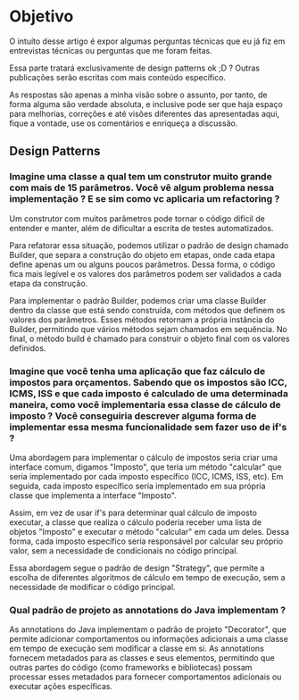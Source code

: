 # Objetivo

O intuíto desse artigo é expor algumas perguntas técnicas que eu já fiz em entrevistas técnicas ou perguntas que me foram feitas.

Essa parte tratará exclusivamente de design patterns ok ;D ? Outras publicações serão escritas com mais conteúdo específico.

As respostas são apenas a minha visão sobre o assunto, por tanto, de forma alguma são verdade absoluta, e inclusive pode ser que haja espaço para melhorias, correções e até visões diferentes das apresentadas aqui, fique a vontade, use os comentários e enriqueça a discussão.

## Design Patterns

### **Imagine uma classe a qual tem um construtor muito grande com mais de 15 parâmetros. Você vê algum problema nessa implementação ? E se sim como vc aplicaria um refactoring ?**

Um construtor com muitos parâmetros pode tornar o código difícil de entender e manter, além de dificultar a escrita de testes automatizados.

Para refatorar essa situação, podemos utilizar o padrão de design chamado Builder, que separa a construção do objeto em etapas, onde cada etapa define apenas um ou alguns poucos parâmetros. Dessa forma, o código fica mais legível e os valores dos parâmetros podem ser validados a cada etapa da construção.

Para implementar o padrão Builder, podemos criar uma classe Builder dentro da classe que está sendo construída, com métodos que definem os valores dos parâmetros. Esses métodos retornam a própria instância do Builder, permitindo que vários métodos sejam chamados em sequência. No final, o método build é chamado para construir o objeto final com os valores definidos.

### **Imagine que você tenha uma aplicação que faz cálculo de impostos para orçamentos. Sabendo que os impostos são ICC, ICMS, ISS e que cada imposto é calculado de uma determinada maneira, como você implementaria essa classe de cálculo de imposto ? Você conseguiria descrever alguma forma de implementar essa mesma funcionalidade sem fazer uso de if's ?**

Uma abordagem para implementar o cálculo de impostos seria criar uma interface comum, digamos "Imposto", que teria um método "calcular" que seria implementado por cada imposto específico (ICC, ICMS, ISS, etc). Em seguida, cada imposto específico seria implementado em sua própria classe que implementa a interface "Imposto".

Assim, em vez de usar if's para determinar qual cálculo de imposto executar, a classe que realiza o cálculo poderia receber uma lista de objetos "Imposto" e executar o método "calcular" em cada um deles. Dessa forma, cada imposto específico seria responsável por calcular seu próprio valor, sem a necessidade de condicionais no código principal.

Essa abordagem segue o padrão de design "Strategy", que permite a escolha de diferentes algoritmos de cálculo em tempo de execução, sem a necessidade de modificar o código principal.

### **Qual padrão de projeto as annotations do Java implementam ?**

As annotations do Java implementam o padrão de projeto "Decorator", que permite adicionar comportamentos ou informações adicionais a uma classe em tempo de execução sem modificar a classe em si. As annotations fornecem metadados para as classes e seus elementos, permitindo que outras partes do código (como frameworks e bibliotecas) possam processar esses metadados para fornecer comportamentos adicionais ou executar ações específicas.